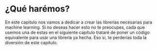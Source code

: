 # ¿Qué harémos?

En este capitulo nos vamos a dedicar a crear las librerías necesarias para machine learning. Si no deseas hacer esto no te preocupes, cada que usemos una de estas en el siguiente capítulo trataré de poner un código equivalente para usar una librería ya hecha. Eso si, te perderías toda la diversión de este capitulo.